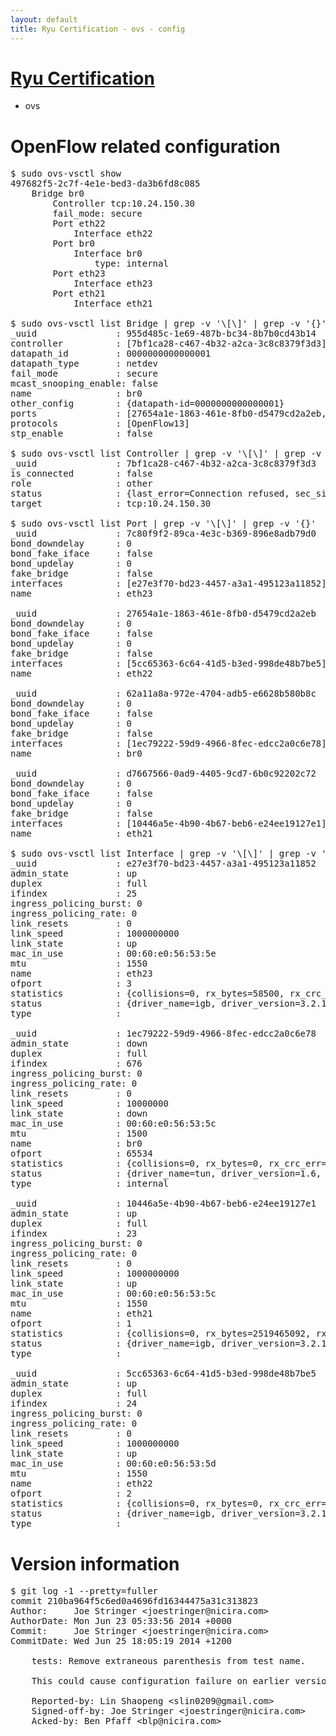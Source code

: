 ```yaml
---
layout: default
title: Ryu Certification - ovs - config
---
```

# [Ryu Certification](http://osrg.github.io/ryu/certification.html)
* ovs 

# OpenFlow related configuration
<pre>
$ sudo ovs-vsctl show
497682f5-2c7f-4e1e-bed3-da3b6fd8c085
    Bridge br0
        Controller tcp:10.24.150.30
        fail_mode: secure
        Port eth22
            Interface eth22
        Port br0
            Interface br0
                type: internal
        Port eth23
            Interface eth23
        Port eth21
            Interface eth21

$ sudo ovs-vsctl list Bridge | grep -v '\[\]' | grep -v '{}'
_uuid               : 955d485c-1e69-487b-bc34-8b7b0cd43b14
controller          : [7bf1ca28-c467-4b32-a2ca-3c8c8379f3d3]
datapath_id         : 0000000000000001
datapath_type       : netdev
fail_mode           : secure
mcast_snooping_enable: false
name                : br0
other_config        : {datapath-id=0000000000000001}
ports               : [27654a1e-1863-461e-8fb0-d5479cd2a2eb, 62a11a8a-972e-4704-adb5-e6628b580b8c, 7c80f9f2-89ca-4e3c-b369-896e8adb79d0, d7667566-0ad9-4405-9cd7-6b0c92202c72]
protocols           : [OpenFlow13]
stp_enable          : false

$ sudo ovs-vsctl list Controller | grep -v '\[\]' | grep -v '{}'
_uuid               : 7bf1ca28-c467-4b32-a2ca-3c8c8379f3d3
is_connected        : false
role                : other
status              : {last_error=Connection refused, sec_since_connect=972, sec_since_disconnect=2, state=BACKOFF}
target              : tcp:10.24.150.30

$ sudo ovs-vsctl list Port | grep -v '\[\]' | grep -v '{}'
_uuid               : 7c80f9f2-89ca-4e3c-b369-896e8adb79d0
bond_downdelay      : 0
bond_fake_iface     : false
bond_updelay        : 0
fake_bridge         : false
interfaces          : [e27e3f70-bd23-4457-a3a1-495123a11852]
name                : eth23

_uuid               : 27654a1e-1863-461e-8fb0-d5479cd2a2eb
bond_downdelay      : 0
bond_fake_iface     : false
bond_updelay        : 0
fake_bridge         : false
interfaces          : [5cc65363-6c64-41d5-b3ed-998de48b7be5]
name                : eth22

_uuid               : 62a11a8a-972e-4704-adb5-e6628b580b8c
bond_downdelay      : 0
bond_fake_iface     : false
bond_updelay        : 0
fake_bridge         : false
interfaces          : [1ec79222-59d9-4966-8fec-edcc2a0c6e78]
name                : br0

_uuid               : d7667566-0ad9-4405-9cd7-6b0c92202c72
bond_downdelay      : 0
bond_fake_iface     : false
bond_updelay        : 0
fake_bridge         : false
interfaces          : [10446a5e-4b90-4b67-beb6-e24ee19127e1]
name                : eth21

$ sudo ovs-vsctl list Interface | grep -v '\[\]' | grep -v '{}'
_uuid               : e27e3f70-bd23-4457-a3a1-495123a11852
admin_state         : up
duplex              : full
ifindex             : 25
ingress_policing_burst: 0
ingress_policing_rate: 0
link_resets         : 0
link_speed          : 1000000000
link_state          : up
mac_in_use          : 00:60:e0:56:53:5e
mtu                 : 1550
name                : eth23
ofport              : 3
statistics          : {collisions=0, rx_bytes=58500, rx_crc_err=0, rx_dropped=0, rx_errors=0, rx_frame_err=0, rx_over_err=0, rx_packets=39, tx_bytes=722539284, tx_dropped=0, tx_errors=0, tx_packets=11935623}
status              : {driver_name=igb, driver_version=3.2.10-k, firmware_version=2.10-9}
type                : 

_uuid               : 1ec79222-59d9-4966-8fec-edcc2a0c6e78
admin_state         : down
duplex              : full
ifindex             : 676
ingress_policing_burst: 0
ingress_policing_rate: 0
link_resets         : 0
link_speed          : 10000000
link_state          : down
mac_in_use          : 00:60:e0:56:53:5c
mtu                 : 1500
name                : br0
ofport              : 65534
statistics          : {collisions=0, rx_bytes=0, rx_crc_err=0, rx_dropped=0, rx_errors=0, rx_frame_err=0, rx_over_err=0, rx_packets=0, tx_bytes=0, tx_dropped=0, tx_errors=0, tx_packets=0}
status              : {driver_name=tun, driver_version=1.6, firmware_version=N/A}
type                : internal

_uuid               : 10446a5e-4b90-4b67-beb6-e24ee19127e1
admin_state         : up
duplex              : full
ifindex             : 23
ingress_policing_burst: 0
ingress_policing_rate: 0
link_resets         : 0
link_speed          : 1000000000
link_state          : up
mac_in_use          : 00:60:e0:56:53:5c
mtu                 : 1550
name                : eth21
ofport              : 1
statistics          : {collisions=0, rx_bytes=2519465092, rx_crc_err=0, rx_dropped=0, rx_errors=0, rx_frame_err=0, rx_over_err=0, rx_packets=90570757, tx_bytes=0, tx_dropped=0, tx_errors=0, tx_packets=0}
status              : {driver_name=igb, driver_version=3.2.10-k, firmware_version=2.10-9}
type                : 

_uuid               : 5cc65363-6c64-41d5-b3ed-998de48b7be5
admin_state         : up
duplex              : full
ifindex             : 24
ingress_policing_burst: 0
ingress_policing_rate: 0
link_resets         : 0
link_speed          : 1000000000
link_state          : up
mac_in_use          : 00:60:e0:56:53:5d
mtu                 : 1550
name                : eth22
ofport              : 2
statistics          : {collisions=0, rx_bytes=0, rx_crc_err=0, rx_dropped=0, rx_errors=0, rx_frame_err=0, rx_over_err=0, rx_packets=0, tx_bytes=1893154704, tx_dropped=0, tx_errors=0, tx_packets=35671299}
status              : {driver_name=igb, driver_version=3.2.10-k, firmware_version=2.10-9}
type                : 
</pre>

# Version information
<pre>
$ git log -1 --pretty=fuller
commit 210ba964f5c6ed0a4696fd16344475a31c313823
Author:     Joe Stringer &lt;joestringer@nicira.com&gt;
AuthorDate: Mon Jun 23 05:33:56 2014 +0000
Commit:     Joe Stringer &lt;joestringer@nicira.com&gt;
CommitDate: Wed Jun 25 18:05:19 2014 +1200

    tests: Remove extraneous parenthesis from test name.
    
    This could cause configuration failure on earlier versions of autoconf.
    
    Reported-by: Lin Shaopeng &lt;slin0209@gmail.com&gt;
    Signed-off-by: Joe Stringer &lt;joestringer@nicira.com&gt;
    Acked-by: Ben Pfaff &lt;blp@nicira.com&gt;
</pre>
